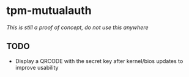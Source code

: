 # tpm-mutualauth

*This is still a proof of concept, do not use this anywhere*

## TODO

- Display a QRCODE with the secret key after kernel/bios updates to improve usability
